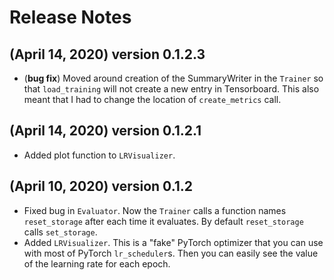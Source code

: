 # Release Notes

## (April 14, 2020) version 0.1.2.3
* (**bug fix**) Moved around creation of the SummaryWriter in the `Trainer` so that `load_training` will not create a new entry
in Tensorboard. This also meant that I had to change the location of `create_metrics` call.

## (April 14, 2020) version 0.1.2.1
* Added plot function to `LRVisualizer`.

## (April 10, 2020) version 0.1.2
* Fixed bug in `Evaluator`. Now the `Trainer` calls a function names `reset_storage` after each time it evaluates.
By default `reset_storage` calls `set_storage`.
*  Added `LRVisualizer`. This is a "fake" PyTorch optimizer that you can use with most of PyTorch `lr_scheduler`s.
Then you can easily see the value of the learning rate for each epoch.
